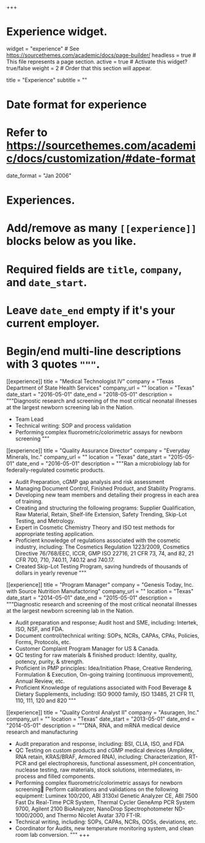 +++
# Experience widget.
widget = "experience"  # See https://sourcethemes.com/academic/docs/page-builder/
headless = true  # This file represents a page section.
active = true  # Activate this widget? true/false
weight = 2  # Order that this section will appear.

title = "Experience"
subtitle = ""

# Date format for experience
#   Refer to https://sourcethemes.com/academic/docs/customization/#date-format
date_format = "Jan 2006"

# Experiences.
#   Add/remove as many `[[experience]]` blocks below as you like.
#   Required fields are `title`, `company`, and `date_start`.
#   Leave `date_end` empty if it's your current employer.
#   Begin/end multi-line descriptions with 3 quotes `"""`.
[[experience]]
  title = "Medical Technologist IV"
  company = "Texas Department of State Health Services"
  company_url = ""
  location = "Texas"
  date_start = "2016-05-01"
  date_end = "2018-05-01"
  description = """Diagnostic research and screening of the most critical neonatal illnesses at the largest newborn screening lab in the Nation.
  
  * Team Lead
  * Technical writing: SOP and process validation
  * Performing complex fluorometric/colorimetric assays for newborn screening
  """

[[experience]]
  title = "Quality Assurance Director"
  company = "Everyday Minerals, Inc."
  company_url = ""
  location = "Texas"
  date_start = "2015-05-01"
  date_end = "2016-05-01"
  description = """Ran a microbiology lab for federally-regulated cosmetic products.
  
  * Audit Preparation, cGMP gap analysis and risk assessment
  * Managing Document Control, Finished Product, and Stability Programs.
  * Developing new team members and detailing their progress in each area of training.  
  * Creating and structuring the following programs:  Supplier Qualification, Raw Material, Retain, Shelf-life Extension, Safety Trending, Skip-Lot Testing, and Metrology.
  * Expert in Cosmetic Chemistry Theory and ISO test methods for appropriate testing application.
  * Proficient knowledge of regulations associated with the cosmetic industry, including: The Cosmetics Regulation 1223/2009, Cosmetics Directive 76/768/EEC, ICCR, GMP ISO 22716, 21 CFR 73, 74, and 82, 21 CFR 700, 710, 740.11, 740.12 and 740.17.
  * Created Skip-Lot Testing Program, saving hundreds of thousands of dollars in yearly revenue
  """

[[experience]]
  title = "Program Manager"
  company = "Genesis Today, Inc. with Source Nutrition Manufactoring"
  company_url = ""
  location = "Texas"
  date_start = "2014-05-01"
  date_end = "2015-05-01"
  description = """Diagnostic research and screening of the most critical neonatal illnesses at the largest newborn screening lab in the Nation.
  
  * Audit preparation and response; Audit host and SME, including: Intertek, ISO, NSF, and FDA. 
  * Document control/technical writing:  SOPs, NCRs, CAPAs, CPAs, Policies, Forms, Protocols, etc.
  * Customer Complaint Program Manager for US & Canada.
  * QC testing for raw materials & finished product: Identity, quality, potency, purity, & strength.
  * Proficient in PMP principles: Idea/Initiation Phase, Creative Rendering, Formulation & Execution, On-going training (continuous improvement), Annual Review, etc.
  * Proficient Knowledge of regulations associated with Food Beverage & Dietary Supplements, including: ISO 9000 family, ISO 13485, 21 CFR 11, 110, 111, 120 and 820
  """

[[experience]]
  title = "Quality Control Analyst II"
  company = "Asuragen, Inc."
  company_url = ""
  location = "Texas"
  date_start = "2013-05-01"
  date_end = "2014-05-01"
  description = """DNA, RNA, and mRNA medical device research and manufacturing
  
  * Audit preparation and response, including: BSI, CLIA, ISO, and FDA
  * QC Testing on custom products and cGMP medical devices (Amplidex, RNA retain, KRAS/BRAF, Armored RNA), including: Characterization, RT-PCR and gel electrophoresis, functional assessment, pH concentration, nuclease testing, raw materials, stock solutions, intermediates, in-process and filled components.
  * Performing complex fluorometric/colorimetric assays for newborn screening	Perform calibrations and validations on the following equipment: Luminex 100/200, ABI 3130xl Genetic Analyzer CE, ABI 7500 Fast Dx Real-Time PCR System, Thermal Cycler GeneAmp PCR System 9700, Agilent 2100 BioAnalyzer, NanoDrop Spectrophotometer ND-1000/2000, and Thermo Nicolet Avatar 370 FT-IR. 
  * Technical writing, including: SOPs, CAPAs, NCRs, OOSs, deviations, etc.
  * Coordinator for Audits, new temperature monitoring system, and clean room lab conversion.
  """
+++
